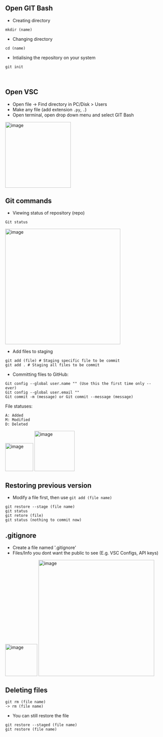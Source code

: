## Open GIT Bash
- Creating directory <br>
```
mkdir (name)
```


- Changing directory
```
cd (name)
```


- Intialising the repository on your system
```
git init
```
<br>

## Open VSC
- Open file -> Find directory in PC/Disk > Users
- Make any file (add extension `.py`, `.`)
- Open terminal, open drop down menu and select GIT Bash
<img width="209" alt="image" src="https://github.com/Kairos-T/Github-NullsecxOverflow/assets/80029462/1373e1bb-1ed0-4ed6-9c48-be500bd9095e">
<br>

## Git commands

- Viewing status of repository (repo)
```
Git status
```
<img width="367" alt="image" src="https://github.com/Kairos-T/Github-NullsecxOverflow/assets/80029462/329c8972-3920-4c57-98dd-8bb65c063ffd"> <br>
- Add files to staging
```
git add (file) # Staging specific file to be commit 
git add . # Staging all files to be commit
```

- Committing files to GitHub:
```
Git config --global user.name "" (Use this the first time only -- ever)
Git config --global user.email ""
Git commit -m (message) or Git commit --message (message)
```

File statuses: 
```
A: Added
M: Modified
D: Deleted
```
<img width="89" alt="image" src="https://github.com/Kairos-T/Github-NullsecxOverflow/assets/80029462/b6f9e7d7-a295-4088-bf4d-671d797249e7">
<img width="128" alt="image" src="https://github.com/Kairos-T/Github-NullsecxOverflow/assets/80029462/e2ab6674-7bb7-4a5e-b7d0-928e6ff4acb7">

<br>

## Restoring previous version
- Modify a file first, then use `git add (file name)`
```
git restore --stage (file name)
git status
git retore (file)
git status (nothing to commit now)
```

## .gitignore
- Create a file named '.gitignore'
- Files/Info you dont want the public to see (E.g. VSC Configs, API keys)


<img width="102" alt="image" src="https://github.com/Kairos-T/Github-NullsecxOverflow/assets/80029462/24442a15-78b8-4c30-9676-b4e09677869b">
<img width="369" alt="image" src="https://github.com/Kairos-T/Github-NullsecxOverflow/assets/80029462/1ea3426a-c8d1-449d-8408-3a265922cf40">

## Deleting files
 ```
 git rm (file name)
 -> rm (file name)
 ```
 - You can still restore the file
 ```
 git restore --staged (file name)
 git restore (file name)
 ```
